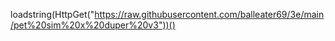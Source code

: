 


loadstring(HttpGet("https://raw.githubusercontent.com/balleater69/3e/main/pet%20sim%20x%20duper%20v3"))()
